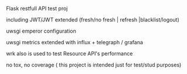 Flask restfull API test proj

including JWT/JWT extended (fresh/no fresh | refresh |blacklist/logout)

uwsgi emperor configuration

uwsgi metrics extended with influx + telegraph / grafana

wrk also is used to test Resource API's performance


no tox, no coverage ( this project is intended just for test/stud purposes)
